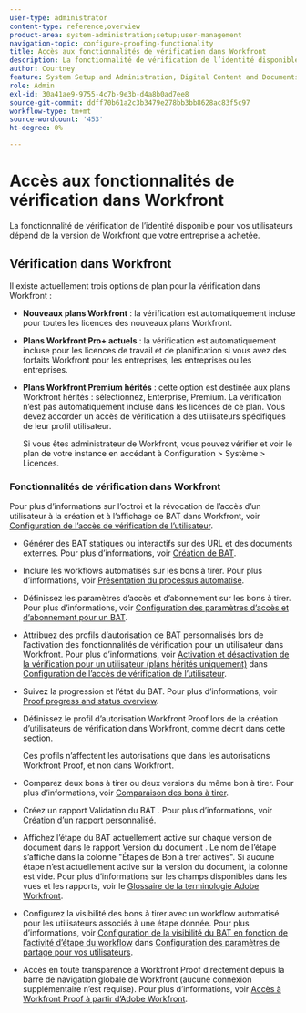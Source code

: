 ```yaml
---
user-type: administrator
content-type: reference;overview
product-area: system-administration;setup;user-management
navigation-topic: configure-proofing-functionality
title: Accès aux fonctionnalités de vérification dans Workfront
description: La fonctionnalité de vérification de l’identité disponible pour vos utilisateurs dépend de la version de Workfront que votre entreprise a achetée.
author: Courtney
feature: System Setup and Administration, Digital Content and Documents
role: Admin
exl-id: 30a41ae9-9755-4c7b-9e3b-d4a8b0ad7ee8
source-git-commit: ddff70b61a2c3b3479e278bb3bb8628ac83f5c97
workflow-type: tm+mt
source-wordcount: '453'
ht-degree: 0%

---
```


# Accès aux fonctionnalités de vérification dans Workfront

La fonctionnalité de vérification de l’identité disponible pour vos utilisateurs dépend de la version de Workfront que votre entreprise a achetée.

## Vérification dans Workfront

Il existe actuellement trois options de plan pour la vérification dans Workfront :

* **Nouveaux plans Workfront** : la vérification est automatiquement incluse pour toutes les licences des nouveaux plans Workfront.
* **Plans Workfront Pro+ actuels** : la vérification est automatiquement incluse pour les licences de travail et de planification si vous avez des forfaits Workfront pour les entreprises, les entreprises ou les entreprises.
* **Plans Workfront Premium hérités** : cette option est destinée aux plans Workfront hérités : sélectionnez, Enterprise, Premium. La vérification n’est pas automatiquement incluse dans les licences de ce plan. Vous devez accorder un accès de vérification à des utilisateurs spécifiques de leur profil utilisateur.

  Si vous êtes administrateur de Workfront, vous pouvez vérifier et voir le plan de votre instance en accédant à Configuration > Système > Licences.

### Fonctionnalités de vérification dans Workfront

Pour plus d’informations sur l’octroi et la révocation de l’accès d’un utilisateur à la création et à l’affichage de BAT dans Workfront, voir [Configuration de l’accès de vérification de l’utilisateur](../../../administration-and-setup/manage-workfront/configure-proofing/configure-a-users-proofing-access.md).

* Générer des BAT statiques ou interactifs sur des URL et des documents externes. Pour plus d’informations, voir [Création de BAT](../../../review-and-approve-work/proofing/creating-proofs-within-workfront/create-proofs-in-wf.md).
* Inclure les workflows automatisés sur les bons à tirer. Pour plus d’informations, voir [Présentation du processus automatisé](../../../review-and-approve-work/proofing/proofing-overview/automated-workflow.md).
* Définissez les paramètres d’accès et d’abonnement sur les bons à tirer. Pour plus d’informations, voir [Configuration des paramètres d’accès et d’abonnement pour un BAT](../../../review-and-approve-work/proofing/managing-proofs-within-workfront/configure-access-subscription-settings-proof.md).
* Attribuez des profils d’autorisation de BAT personnalisés lors de l’activation des fonctionnalités de vérification pour un utilisateur dans Workfront. Pour plus d’informations, voir [Activation et désactivation de la vérification pour un utilisateur (plans hérités uniquement)](../../../administration-and-setup/manage-workfront/configure-proofing/configure-a-users-proofing-access.md#enabling-and-disabling-proofing-for-a-user) dans [Configuration de l’accès de vérification de l’utilisateur](../../../administration-and-setup/manage-workfront/configure-proofing/configure-a-users-proofing-access.md).
* Suivez la progression et l’état du BAT. Pour plus d’informations, voir [Proof progress and status overview](../../../review-and-approve-work/proofing/proofing-overview/view-progress-status-proof.md).
* Définissez le profil d’autorisation Workfront Proof lors de la création d’utilisateurs de vérification dans Workfront, comme décrit dans cette section.

  Ces profils n’affectent les autorisations que dans les autorisations Workfront Proof, et non dans Workfront.

* Comparez deux bons à tirer ou deux versions du même bon à tirer. Pour plus d’informations, voir [Comparaison des bons à tirer](../../../review-and-approve-work/proofing/reviewing-proofs-within-workfront/review-a-proof/compare-proofs.md).
* Créez un rapport Validation du BAT . Pour plus d’informations, voir [Création d’un rapport personnalisé](../../../reports-and-dashboards/reports/creating-and-managing-reports/create-custom-report.md).
* Affichez l’étape du BAT actuellement active sur chaque version de document dans le rapport Version du document . Le nom de l’étape s’affiche dans la colonne &quot;Étapes de Bon à tirer actives&quot;. Si aucune étape n’est actuellement active sur la version du document, la colonne est vide. Pour plus d’informations sur les champs disponibles dans les vues et les rapports, voir le [Glossaire de la terminologie Adobe Workfront](../../../workfront-basics/navigate-workfront/workfront-navigation/workfront-terminology-glossary.md).
* Configurez la visibilité des bons à tirer avec un workflow automatisé pour les utilisateurs associés à une étape donnée. Pour plus d’informations, voir [Configuration de la visibilité du BAT en fonction de l’activité d’étape du workflow](../../../administration-and-setup/manage-workfront/configure-proofing/configure-sharing-settings-users.md#configuring-proof-visibility-based-on-workflow-stage-activity) dans [ Configuration des paramètres de partage pour vos utilisateurs](../../../administration-and-setup/manage-workfront/configure-proofing/configure-sharing-settings-users.md).
* Accès en toute transparence à Workfront Proof directement depuis la barre de navigation globale de Workfront (aucune connexion supplémentaire n’est requise). Pour plus d’informations, voir [Accès à Workfront Proof à partir d’Adobe Workfront](../../../review-and-approve-work/proofing/managing-proofs-within-workfront/access-wf-proof-in-workfront.md).

<!--
>[!NOTE]
>
>There are some capabilities included in Workfront Proof standalone that are not included in Proofing in Workfront. To learn more, see [Standalone Workfront Proof to Integrated Proofing in Workfront overview](../../../administration-and-setup/manage-workfront/configure-proofing/move-to-proofing-in-workfront.md)
-->
